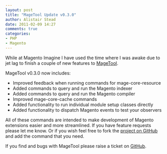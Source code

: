 ```yaml
---
layout: post
title: "MageTool Update v0.3.0"
author: Alistair Stead
date: 2011-02-09 14:27
comments: true
categories:
- PHP
- Magento
---
```


While at Magento Imagine I have used the time where I was awake due to jet lag to finish a couple of new features to <a title="MageTool" href="http://www.magetool.co.uk/" target="_blank">MageTool</a>.

MageTool v0.3.0 now includes:

* Improved feedback when running commands for mage-core-resource
* Added commands to query and run the Magento indexer
* Added commands to query and run the Magento compiler
* Improved mage-core-cache commands
* Added functionality to run individual module setup classes directly
* Added functionality to dispatch Magento events to test your observers

All of these commands are intended to make development of Magento extensions easier and more streamlined. If you have feature requests please let me know. Or if you wish feel free to fork the <a title="MageTool on Github" href="https://github.com/alistairstead/MageTool">project on GitHub</a> and add the command that you need.

If you find and bugs with MageTool please raise a ticket on <a title="MageTool bug tracker" href="https://github.com/alistairstead/MageTool/issues">GitHub</a>.